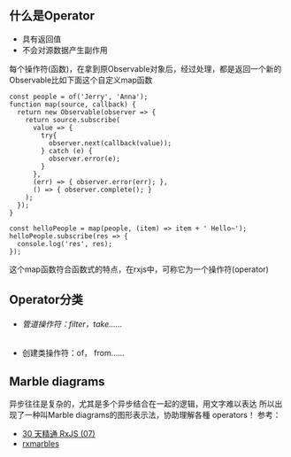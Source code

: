 ## 什么是Operator

- 具有返回值
- 不会对源数据产生副作用



每个操作符(函数)，在拿到原Observable对象后，经过处理，都是返回一个新的Observable比如下面这个自定义map函数

```TS
const people = of('Jerry', 'Anna');
function map(source, callback) {
  return new Observable(observer => {
    return source.subscribe(
      value => {
        try{
          observer.next(callback(value));
        } catch (e) {
          observer.error(e);
        }
      },
      (err) => { observer.error(err); },
      () => { observer.complete(); }
    );
  });
}

const helloPeople = map(people, (item) => item + ' Hello~');
helloPeople.subscribe(res => {
  console.log('res', res);
});
```

这个map函数符合函数式的特点，在rxjs中，可称它为一个操作符(operator)





## Operator分类

- ###### 管道操作符：filter，take……

- 创建类操作符：of， from……



## Marble diagrams

异步往往是复杂的，尤其是多个异步结合在一起的逻辑，用文字难以表达 所以出现了一种叫Marble diagrams的图形表示法，协助理解各種 operators！ 参考：

- [30 天精通 RxJS (07)](https://blog.jerry-hong.com/series/rxjs/thirty-days-RxJS-07/)
- [rxmarbles](https://rxmarbles.com/)




